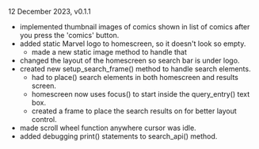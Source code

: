 12 December 2023, v0.1.1
- implemented thumbnail images of comics shown in list of comics after you press the 'comics' button.
- added static Marvel logo to homescreen, so it doesn't look so empty.
  - made a new static image method to handle that
- changed the layout of the homescreen so search bar is under logo.
- created new setup_search_frame() method to handle search elements.
  - had to place() search elements in both homescreen and results screen.
  - homescreen now uses focus() to start inside the query_entry() text box.
  - created a frame to place the search results on for better layout control.
- made scroll wheel function anywhere cursor was idle.
- added debugging print() statements to search_api() method.